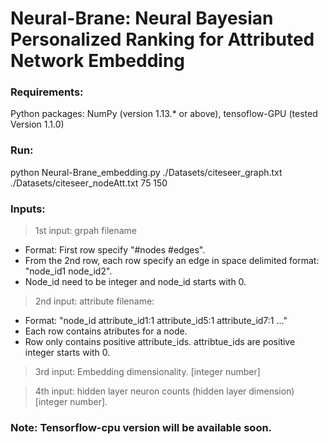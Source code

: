 # Neural-Brane: Neural Bayesian Personalized Ranking for Attributed Network Embedding

### Requirements:
Python packages: NumPy (version 1.13.* or above), tensoflow-GPU (tested Version 1.1.0)

### Run:
python Neural-Brane_embedding.py ./Datasets/citeseer_graph.txt ./Datasets/citeseer_nodeAtt.txt 75 150

### Inputs:
> 1st input: grpah filename
 - Format: First row specify "#nodes #edges". 
 - From the 2nd row, each row specify an edge in space delimited format: "node_id1 node_id2".
 - Node_id need to be integer and node_id starts with 0.

> 2nd input: attribute filename:
  - Format: "node_id attribute_id1:1 attribute_id5:1 attribute_id7:1 ..."
  - Each row contains atributes for a node. 
  - Row only contains positive attribute_ids.
		attribtue_ids are positive integer starts with 0.

> 3rd input: Embedding dimensionality. [integer number]

> 4th input: hidden layer neuron counts (hidden layer dimension) [integer number].

### Note: Tensorflow-cpu version will be available soon.
